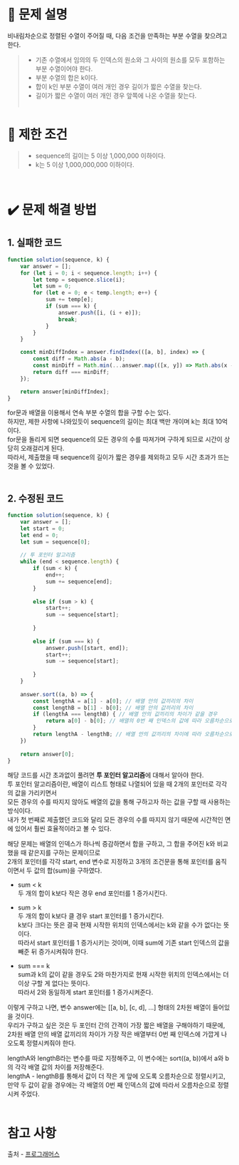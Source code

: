 # 📝 문제 설명
비내림차순으로 정렬된 수열이 주어질 때, 다음 조건을 만족하는 부분 수열을 찾으려고 한다.
>* 기존 수열에서 임의의 두 인덱스의 원소와 그 사이의 원소를 모두 포함하는 부분 수열이어야 한다.
>* 부분 수열의 합은 k이다.
>* 합이 k인 부분 수열이 여러 개인 경우 길이가 짧은 수열을 찾는다.
>* 길이가 짧은 수열이 여러 개인 경우 앞쪽에 나온 수열을 찾는다.
<br/><br/>

# 📌 제한 조건
>* sequence의 길이는 5 이상 1,000,000 이하이다.
>* k는 5 이상 1,000,000,000 이하이다.
<br/>

# ✔️ 문제 해결 방법
## 1. 실패한 코드
```Javascript
function solution(sequence, k) {
	var answer = [];
	for (let i = 0; i < sequence.length; i++) {
        let temp = sequence.slice(i);
        let sum = 0;
        for (let e = 0; e < temp.length; e++) {
            sum += temp[e];
            if (sum === k) {
                answer.push([i, (i + e)]);
                break;
            }
        }
    }   

    const minDiffIndex = answer.findIndex(([a, b], index) => {
        const diff = Math.abs(a - b);
        const minDiff = Math.min(...answer.map(([x, y]) => Math.abs(x - y)));
        return diff === minDiff;
    });

    return answer[minDiffIndex];
}
```
for문과 배열을 이용해서 연속 부분 수열의 합을 구할 수는 있다.
<br/>하지만, 제한 사항에 나와있듯이 sequence의 길이는 최대 백만 개이며 k는 최대 10억이다.
<br/>for문을 돌리게 되면 sequence의 모든 경우의 수를 따져가며 구하게 되므로 시간이 상당히 오래걸리게 된다.
<br/>따라서, 제출했을 때 sequence의 길이가 짧은 경우를 제외하고 모두 시간 초과가 뜨는 것을 볼 수 있었다.
<br/><br/>

## 2. 수정된 코드
```Javascript
function solution(sequence, k) {
    var answer = [];
    let start = 0;
    let end = 0;
    let sum = sequence[0];
    
    // 투 포인터 알고리즘
    while (end < sequence.length) {
        if (sum < k) {
            end++;
            sum += sequence[end];
        }
        
        else if (sum > k) {
            start++;
            sum -= sequence[start];
            
        }
        
        else if (sum === k) {
            answer.push([start, end]);
            start++;
            sum -= sequence[start];
            
        }
    }
    
    answer.sort((a, b) => {
        const lengthA = a[1] - a[0]; // 배열 안의 값끼리의 차이
        const lengthB = b[1] - b[0]; // 배열 안의 값끼리의 차이
        if (lengthA === lengthB) { // 배열 안의 값끼리의 차이가 같을 경우
            return a[0] - b[0]; // 배열의 0번 째 인덱스의 값에 따라 오름차순으로 정렬
        }
        return lengthA - lengthB; // 배열 안의 값끼리의 차이에 따라 오름차순으로 정렬
    })
    
    return answer[0];
}
```
해당 코드를 시간 초과없이 풀려면 **투 포인터 알고리즘**에 대해서 알아야 한다.
<br/>투 포인터 알고리즘이란, 배열이 리스트 형태로 나열되어 있을 때 2개의 포인터로 각각의 값을 가리키면서
<br/>모든 경우의 수를 따지지 않아도 배열의 값을 통해 구하고자 하는 값을 구할 때 사용하는 방식이다.
<br/>내가 첫 번째로 제출했던 코드와 달리 모든 경우의 수를 따지지 않기 때문에 시간적인 면에 있어서 훨씬 효율적이라고 볼 수 있다.

해당 문제는 배열의 인덱스가 하나씩 증감하면서 합을 구하고, 그 합을 주어진 k와 비교했을 때 같은지를 구하는 문제이므로
<br/>2개의 포인터를 각각 start, end 변수로 지정하고 3개의 조건문을 통해 포인터를 움직이면서 두 값의 합(sum)을 구하였다.

* sum < k
<br/>두 개의 합이 k보다 작은 경우 end 포인터를 1 증가시킨다.

* sum > k
<br/>두 개의 합이 k보다 클 경우 start 포인터를 1 증가시킨다.
<br/>k보다 크다는 뜻은 결국 현재 시작한 위치의 인덱스에서는 k와 같을 수가 없다는 뜻이다.
<br/>따라서 start 포인터를 1 증가시키는 것이며, 이때 sum에 기존 start 인덱스의 값을 빼준 뒤 증가시켜줘야 한다.

* sum === k
<br/>sum과 k의 값이 같을 경우도 2와 마찬가지로 현재 시작한 위치의 인덱스에서는 더 이상 구할 게 없다는 뜻이다.
<br/>따라서 2와 동일하게 start 포인터를 1 증가시켜준다.

이렇게 구하고 나면, 변수 answer에는 [[a, b], [c, d], ...] 형태의 2차원 배열이 들어있을 것이다.
<br/>우리가 구하고 싶은 것은 두 포인터 간의 간격이 가장 짧은 배열을 구해야하기 때문에,
<br/>2차원 배열 안의 배열 값끼리의 차이가 가장 작은 배열부터 0번 째 인덱스에 가깝게 나오도록 정렬시켜줘야 한다.

lengthA와 lengthB라는 변수를 따로 지정해주고, 이 변수에는 sort((a, b))에서 a와 b의 각각 배열 값의 차이를 저장해준다.
<br/>lengthA - lengthB를 통해서 값이 더 작은 게 앞에 오도록 오름차순으로 정렬시키고,
<br/>만약 두 값이 같을 경우에는 각 배열의 0번 째 인덱스의 값에 따라서 오름차순으로 정렬시켜 주었다.
<br/><br/>

# 참고 사항
출처 - [프로그래머스](https://school.programmers.co.kr/learn/courses/30/lessons/178870)